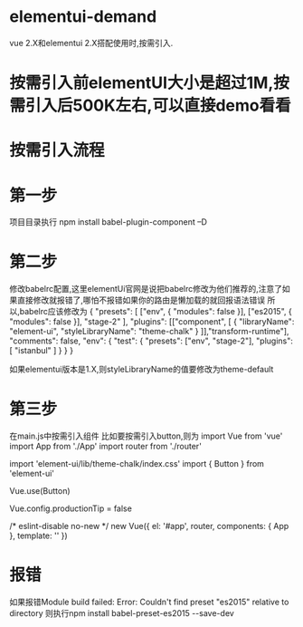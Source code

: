 # elementui-demand
vue 2.X和elementui 2.X搭配使用时,按需引入.

# 按需引入前elementUI大小是超过1M,按需引入后500K左右,可以直接demo看看 

# 按需引入流程
# 第一步
项目目录执行  npm install babel-plugin-component –D

# 第二步
修改babelrc配置,这里elementUi官网是说把babelrc修改为他们推荐的,注意了如果直接修改就报错了,哪怕不报错如果你的路由是懒加载的就回报语法错误
所以,babelrc应该修改为
{
  "presets": [
    ["env", { "modules": false }],
    ["es2015", { "modules": false }],
    "stage-2"
  ],
  "plugins": [["component", [
    {
      "libraryName": "element-ui",
      "styleLibraryName": "theme-chalk"
    }
  ]],"transform-runtime"],
  "comments": false,
  "env": {
    "test": {
      "presets": ["env", "stage-2"],
      "plugins": [ "istanbul" ]
    }
  }
}

如果elementui版本是1.X,则styleLibraryName的值要修改为theme-default

# 第三步
在main.js中按需引入组件
比如要按需引入button,则为
import Vue from 'vue'
import App from './App'
import router from './router'

import 'element-ui/lib/theme-chalk/index.css'
import { Button } from 'element-ui'

Vue.use(Button)

Vue.config.productionTip = false

/* eslint-disable no-new */
new Vue({
  el: '#app',
  router,
  components: { App },
  template: '<App/>'
})


# 报错
如果报错Module build failed: Error: Couldn't find preset "es2015" relative to directory 
则执行npm install babel-preset-es2015 --save-dev
